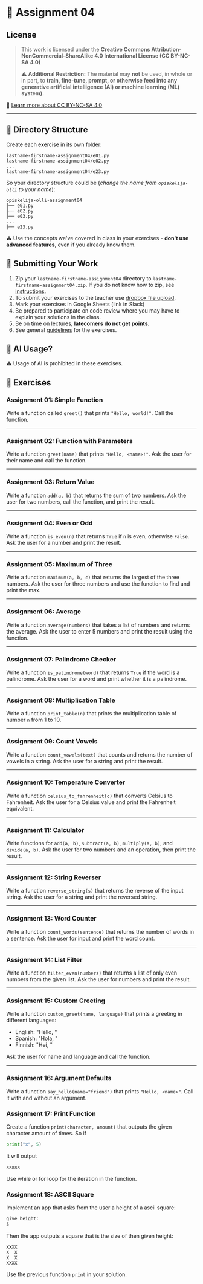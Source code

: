 # 🧪 Assignment 04

## License

> This work is licensed under the
> **Creative Commons Attribution-NonCommercial-ShareAlike 4.0 International License (CC BY-NC-SA 4.0)**
>
> ⚠️ **Additional Restriction:**
> The material may **not** be used, in whole or in part, to **train, fine-tune, prompt, or otherwise feed into any generative artificial intelligence (AI) or machine learning (ML) system).**

🔗 [Learn more about CC BY-NC-SA 4.0](https://creativecommons.org/licenses/by-nc-sa/4.0/)

---

## 📁 Directory Structure

Create each exercise in its own folder:

```
lastname-firstname-assignment04/e01.py
lastname-firstname-assignment04/e02.py
...
lastname-firstname-assignment04/e23.py
```

So your directory structure could be (_change the name from `opiskelija-olli` to your name_):

```
opiskelija-olli-assignment04
├── e01.py
├── e02.py
├── e03.py
...
├── e23.py
```

⚠️ Use the concepts we've covered in class in your exercises - **don't use advanced features**, even if you already know them.

## 🚀 Submitting Your Work

1. Zip your `lastname-firstname-assignment04` directory to `lastname-firstname-assignment04.zip`. If you do not know how to zip, see [instructions](https://support.microsoft.com/en-us/windows/.zip-and-unzip-files-8d28fa72-f2f9-712f-67df-f80cf89fd4e5).
2. To submit your exercises to the teacher use [dropbox file upload](https://www.dropbox.com/request/WenoWd5sGzH4f8Fv0hIL).
3. Mark your exercises in Google Sheets (link in Slack)
4. Be prepared to participate on code review where you may have to explain your solutions in the class.
5. Be on time on lectures, **latecomers do not get points**.
6. See general [guidelines](https://github.com/pohjus/common-course-assets/blob/main/exercise-points-guidelines.md) for the exercises.

## 🧠 AI Usage?

⚠️ Usage of AI is prohibited in these exercises.

## 🧩 Exercises

### Assignment 01: Simple Function

Write a function called `greet()` that prints `"Hello, world!"`.
Call the function.

---

### Assignment 02: Function with Parameters

Write a function `greet(name)` that prints `"Hello, <name>!"`.
Ask the user for their name and call the function.

---

### Assignment 03: Return Value

Write a function `add(a, b)` that returns the sum of two numbers.
Ask the user for two numbers, call the function, and print the result.

---

### Assignment 04: Even or Odd

Write a function `is_even(n)` that returns `True` if `n` is even, otherwise `False`.
Ask the user for a number and print the result.

---

### Assignment 05: Maximum of Three

Write a function `maximum(a, b, c)` that returns the largest of the three numbers.
Ask the user for three numbers and use the function to find and print the max.

---

### Assignment 06: Average

Write a function `average(numbers)` that takes a list of numbers and returns the average.
Ask the user to enter 5 numbers and print the result using the function.

---

### Assignment 07: Palindrome Checker

Write a function `is_palindrome(word)` that returns `True` if the word is a palindrome.
Ask the user for a word and print whether it is a palindrome.

---

### Assignment 08: Multiplication Table

Write a function `print_table(n)` that prints the multiplication table of number `n` from 1 to 10.

---

### Assignment 09: Count Vowels

Write a function `count_vowels(text)` that counts and returns the number of vowels in a string.
Ask the user for a string and print the result.

---

### Assignment 10: Temperature Converter

Write a function `celsius_to_fahrenheit(c)` that converts Celsius to Fahrenheit.
Ask the user for a Celsius value and print the Fahrenheit equivalent.

---

### Assignment 11: Calculator

Write functions for `add(a, b)`, `subtract(a, b)`, `multiply(a, b)`, and `divide(a, b)`.
Ask the user for two numbers and an operation, then print the result.

---

### Assignment 12: String Reverser

Write a function `reverse_string(s)` that returns the reverse of the input string.
Ask the user for a string and print the reversed string.

---

### Assignment 13: Word Counter

Write a function `count_words(sentence)` that returns the number of words in a sentence.
Ask the user for input and print the word count.

---

### Assignment 14: List Filter

Write a function `filter_even(numbers)` that returns a list of only even numbers from the given list.
Ask the user for numbers and print the result.

---

### Assignment 15: Custom Greeting

Write a function `custom_greet(name, language)` that prints a greeting in different languages:

- English: "Hello, <name>"
- Spanish: "Hola, <name>"
- Finnish: "Hei, <name>"

Ask the user for name and language and call the function.

---

### Assignment 16: Argument Defaults

Write a function `say_hello(name="friend")` that prints `"Hello, <name>"`.
Call it with and without an argument.

### Assignment 17: Print Function

Create a function `print(character, amount)` that outputs the given character
amount of times. So if

```python
print("x", 5)
```

It will output

```bash
xxxxx
```

Use while or for loop for the iteration in the function.

### Assignment 18: ASCII Square

Implement an app that asks from the user a height of a ascii square:

```bash
give height:
5
```

Then the app outputs a square that is the size of then given height:

```
XXXX
X  X
X  X
XXXX
```

Use the previous function `print` in your solution.
